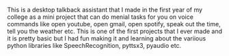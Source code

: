 This is a desktop talkback assistant that I made in the first year of my college as a mini project that can do menial tasks for you 
on voice commands like open youtube, open gmail, open spotify, speak out the time, tell you the weather etc.
This is one of the first projects that I ever made and it is pretty basic but I had fun making it and learning about the variious 
python libraries like SpeechRecognition, pyttsx3, pyaudio etc. 
